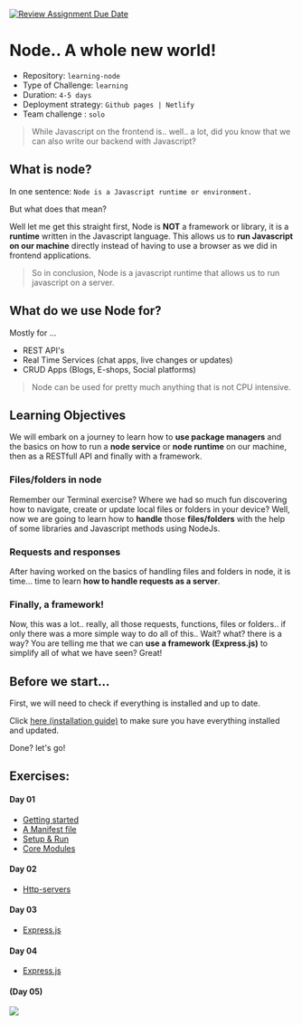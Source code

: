 [![Review Assignment Due Date](https://classroom.github.com/assets/deadline-readme-button-24ddc0f5d75046c5622901739e7c5dd533143b0c8e959d652212380cedb1ea36.svg)](https://classroom.github.com/a/v9fnqijw)
# Node.. A whole new world!

- Repository: `learning-node`
- Type of Challenge: `learning`
- Duration: `4-5 days`
- Deployment strategy: `Github pages | Netlify`
- Team challenge : `solo`

> While Javascript on the frontend is.. well.. a lot, did you know that we can also write our backend with Javascript?

## What is node?
In one sentence: `Node is a Javascript runtime or environment.`

But what does that mean?

Well let me get this straight first, Node is **NOT** a framework or library, it is a **runtime** written in the Javascript language. This allows us to **run Javascript on our machine** directly instead of having to use a browser as we did in frontend applications.

> So in conclusion, Node is a javascript runtime that allows us to run javascript on a server. 

## What do we use Node for?
Mostly for ...
 - REST API's
 - Real Time Services (chat apps, live changes or updates)
 - CRUD Apps (Blogs, E-shops, Social platforms)

> Node can be used for pretty much anything that is not CPU intensive.

## Learning Objectives

We will embark on a journey to learn how to **use package managers** and the basics on how to run a **node service** or **node runtime** on our machine, then as a RESTfull API and finally with a framework.

### Files/folders in node
Remember our Terminal exercise? Where we had so much fun discovering how to navigate, create or update local files or folders in your device? Well, now we are going to learn how to **handle** those **files/folders** with the help of some libraries and Javascript methods using NodeJs.

### Requests and responses
After having worked on the basics of handling files and folders in node, it is time... time to learn **how to handle requests as a server**.

### Finally, a framework!
Now, this was a lot.. really, all those requests, functions, files or folders.. if only there was a more simple way to do all of this.. Wait? what? there is a way? You are telling me that we can **use a framework (Express.js)** to simplify all of what we have seen? Great!

## Before we start...
First, we will need to check if everything is installed and up to date.

Click [here (installation guide)](./_installation/README.md) to make sure you have everything installed and updated.

Done? let's go!

## Exercises:
#### Day 01
- [Getting started](./01.Getting-started)
- [A Manifest file](./02.A-manifest-file)
- [Setup & Run](./03.Setup-and-run)
- [Core Modules](./04.Core-modules)

#### Day 02
- [Http-servers](./05.Http-servers)
#### Day 03
- [Express.js](./06.express-js)
#### Day 04
- [Express.js](./06.express-js)
#### (Day 05)

![](./_assets/i-have-nodes.gif)